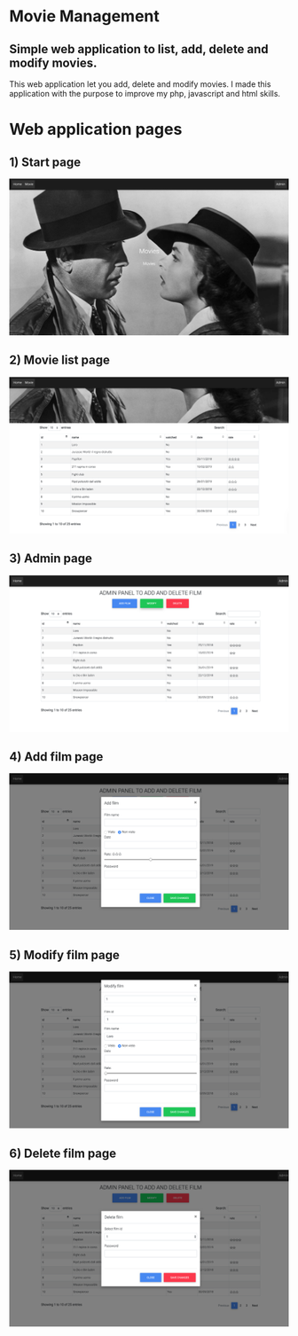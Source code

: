 # Movie Management


## Simple web application to list, add, delete and modify movies.
This web application let you add, delete and modify movies.
I made this application with the purpose to improve my php, javascript and html skills.

# Web application pages

## 1) Start page

![Screenshot](./images/start_page.png)

## 2) Movie list page

![Screenshot](./images/film_list.png)

## 3) Admin page

![Screenshot](./images/admin_panel.png)

## 4) Add film page

![Screenshot](./images/add_film.png)

## 5) Modify film page

![Screenshot](./images/modify_film.png)

## 6) Delete film page

![Screenshot](./images/delete_film.png)
